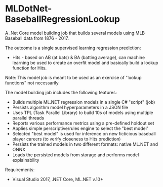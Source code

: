 # MLDotNet-BaseballRegressionLookup

A .Net Core model building job that builds several models using MLB Baseball data from 1876 - 2017.  

The outcome is a single supervised learning regression prediction:
* Hits - based on AB (at bats) & BA (batting average), can machine learning be used to create an overfit model and basically build a lookup function for Hits.

Note: This model job is meant to be used as an exercise of "lookup functions" not necessarily

The model building job includes the following features:
* Builds multiple ML.NET regression models in a single C# "script" (job)
* Persists algorithm model hyperparameters in a JSON file
* Uses TPL (Task Parallel Library) to build 10s of models using multiple parallel threads
* Reports various performance metrics using a pre-defined holdout set
* Applies simple perscriptive/rules engine to select the "best model"
* Selected "best model" is used for inference on new ficticious baseball player careers (to verify closeness to Hits prediction)
* Persists the trained models in two different formats: native ML.NET and ONNX
* Loads the persisted models from storage and performs model explainability

Requirements:
* Visual Studio 2017, .NET Core, ML.NET v.10+
